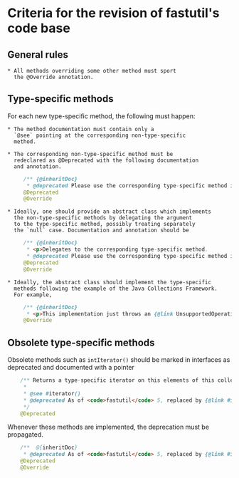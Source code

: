 Criteria for the revision of fastutil's code base
=================================================

General rules
-------------

	* All methods overriding some other method must sport
	  the @Override annotation.


Type-specific methods
---------------------

For each new type-specific method, the following must happen:

	* The method documentation must contain only a
	  `@see` pointing at the corresponding non-type-specific
	  method.

	* The corresponding non-type-specific method must be
	  redeclared as @Deprecated with the following documentation
	  and annotation.

```java
	 /** {@inheritDoc}
	  * @deprecated Please use the corresponding type-specific method instead. */
	 @Deprecated
	 @Override
```

	* Ideally, one should provide an abstract class which implements
	  the non-type-specific methods by delegating the argument
	  to the type-specific method, possibly treating separately
	  the `null` case. Documentation and annotation should be

```java
	 /** {@inheritDoc}
	  * <p>Delegates to the corresponding type-specific method.
	  * @deprecated Please use the corresponding type-specific method instead. */
	 @Deprecated
	 @Override
```

	* Ideally, the abstract class should implement the type-specific
	  methods following the example of the Java Collections Framework.
	  For example,
```java
	 /** {@inheritDoc}
	  * <p>This implementation just throws an {@link UnsupportedOperationException}. */
	 @Override
```

Obsolete type-specific methods
------------------------------

Obsolete methods such as `intIterator()` should be marked in interfaces
as deprecated and documented with a pointer
```java
	/** Returns a type-specific iterator on this elements of this collection.
	 *
	 * @see #iterator()
	 * @deprecated As of <code>fastutil</code> 5, replaced by {@link #iterator()}.
	 */
	@Deprecated
```

Whenever these methods are implemented, the deprecation must be propagated.

```java
	/**  @{inheritDoc}
	 * @deprecated As of <code>fastutil</code> 5, replaced by {@link #iterator()}. */
	@Deprecated
	@Override
```
